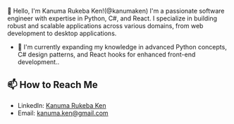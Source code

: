 

👋 Hello, I'm Kanuma Rukeba Ken!(@kanumaken)
I'm a passionate software engineer with expertise in Python, C#, and React. I specialize in building robust and scalable applications across various domains, from web development to desktop applications.
- 👀 I'm currently expanding my knowledge in advanced Python concepts, C# design patterns, and React hooks for enhanced front-end development.. 
## 📫 How to Reach Me

- LinkedIn: [Kanuma Rukeba Ken](https://www.linkedin.com/in/kanuma-rukeba-ken-945436247)
- Email: kanuma.ken@gmail.com


<!---
kanumaken/co calc is a ✨ special ✨ repository because its `README.md` (this file) appears on your GitHub profile.
You can click the Preview link to take a look at your changes.
--->
